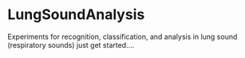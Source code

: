 # LungSoundAnalysis
Experiments for recognition, classification, and analysis in lung sound (respiratory sounds)
just get started....
